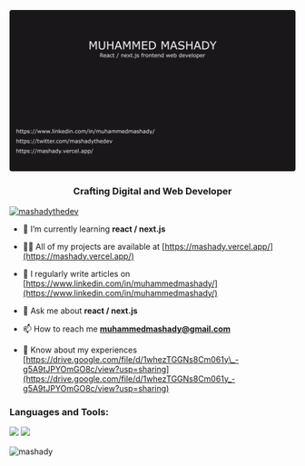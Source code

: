 ![Header](./gh-poster.png)

<h3 align="center">Crafting Digital and Web Developer</h3>

<p align="left"> <a href="https://twitter.com/mashadythedev" target="blank"><img src="https://img.shields.io/twitter/follow/mashadythedev?logo=twitter&style=for-the-badge" alt="mashadythedev" /></a> </p>

- 🌱 I’m currently learning **react / next.js**

- 👨‍💻 All of my projects are available at [https://mashady.vercel.app/](https://mashady.vercel.app/)

- 📝 I regularly write articles on [https://www.linkedin.com/in/muhammedmashady/](https://www.linkedin.com/in/muhammedmashady/)

- 💬 Ask me about **react / next.js**

- 📫 How to reach me **muhammedmashady@gmail.com**

- 📄 Know about my experiences [https://drive.google.com/file/d/1whezTGGNs8Cm061y\_-g5A9tJPYOmGO8c/view?usp=sharing](https://drive.google.com/file/d/1whezTGGNs8Cm061y_-g5A9tJPYOmGO8c/view?usp=sharing)


<h3 align="left">Languages and Tools:</h3>
<p align="left"> 
<img src="https://img.shields.io/badge/React-20232A?style=for-the-badge&logo=react&logoColor=61DAFB" />
  <img src="https://img.shields.io/badge/React-20232A?style=for-the-badge&logo=react&logoColor=61DAFB" />
</p>

<p><img align="center" src="https://github-readme-stats.vercel.app/api/top-langs?username=mashady&show_icons=true&locale=en&layout=compact" alt="mashady" /></p>
